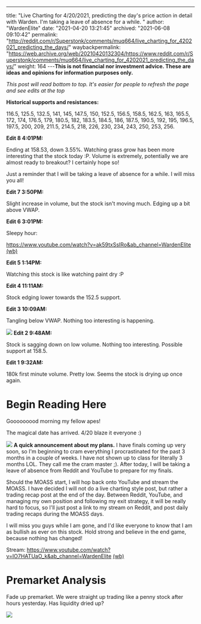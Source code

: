 ---
title: "Live Charting for 4/20/2021, predicting the day's price action in detail with Warden. I'm taking a leave of absence for a while. "
author: "WardenElite"
date: "2021-04-20 13:21:45"
archived: "2021-06-08 09:10:42"
permalink: "http://reddit.com/r/Superstonk/comments/muq664/live_charting_for_4202021_predicting_the_days/"
waybackpermalink: "https://web.archive.org/web/20210420132304/https://www.reddit.com/r/Superstonk/comments/muq664/live_charting_for_4202021_predicting_the_days/"
weight: 164
---**This is not financial nor investment advice. These are ideas and opinions for information purposes only.**


*This post will read bottom to top. It's easier for people to refresh the page and see edits at the top*


**Historical supports and resistances:**


116.5, 125.5, 132.5, 141, 145, 147.5, 150, 152.5, 156.5, 158.5, 162.5, 163, 165.5, 172, 174, 176.5, 179, 180.5, 182, 183.5, 184.5, 186, 187.5, 190.5, 192, 195, 196.5, 197.5, 200, 209, 211.5, 214.5, 218, 226, 230, 234, 243, 250, 253, 256.


**Edit 8 4:01PM:**


Ending at 158.53, down 3.55%. Watching grass grow has been more interesting that the stock today :P. Volume is extremely, potentially we are almost ready to breakout? I certainly hope so!


Just a reminder that I will be taking a leave of absence for a while. I will miss you all! 


**Edit 7 3:50PM:**


Slight increase in volume, but the stock isn't moving much. Edging up a bit above VWAP.


**Edit 6 3:01PM:**


Sleepy hour:


<https://www.youtube.com/watch?v=ak59txSsIRo&ab_channel=WardenElite> [(wb)](https://www.youtube.com/watch?v=ak59txSsIRo&ab_channel=WardenElite)


**Edit 5 1:14PM:**


Watching this stock is like watching paint dry :P


**Edit 4 11:11AM:**


Stock edging lower towards the 152.5 support.


**Edit 3 10:09AM:**


Tangling below VWAP. Nothing too interesting is happening.


![](/img/6nwsmlyv5cu61.png)
**Edit 2 9:48AM:**


Stock is sagging down on low volume. Nothing too interesting. Possible support at 158.5.


**Edit 1 9:32AM:**


180k first minute volume. Pretty low. Seems the stock is drying up once again.


Begin Reading Here
==================


Gooooooood morning my fellow apes!


The magical date has arrived. 4/20 blaze it everyone :)


![](/img/2ravs60xwbu61.png)
**A quick announcement about my plans.** I have finals coming up very soon, so I'm beginning to cram everything I procrastinated for the past 3 months in a couple of weeks. I have not shown up to class for literally 3 months LOL. They call me the cram master ;). After today, I will be taking a leave of absence from Reddit and YouTube to prepare for my finals.


Should the MOASS start, I will hop back onto YouTube and stream the MOASS. I have decided I will not do a live charting style post, but rather a trading recap post at the end of the day. Between Reddit, YouTube, and managing my own position and following my exit strategy, it will be really hard to focus, so I'll just post a link to my stream on Reddit, and post daily trading recaps during the MOASS days.


I will miss you guys while I am gone, and I'd like everyone to know that I am as bullish as ever on this stock. Hold strong and believe in the end game, because nothing has changed!


Stream: <https://www.youtube.com/watch?v=IO7HATUaO_k&ab_channel=WardenElite> [(wb)](https://www.youtube.com/watch?v=IO7HATUaO_k&ab_channel=WardenElite)


Premarket Analysis
==================


Fade up premarket. We were straight up trading like a penny stock after hours yesterday. Has liquidity dried up?


![](/img/rvz2kuhcxbu61.png)